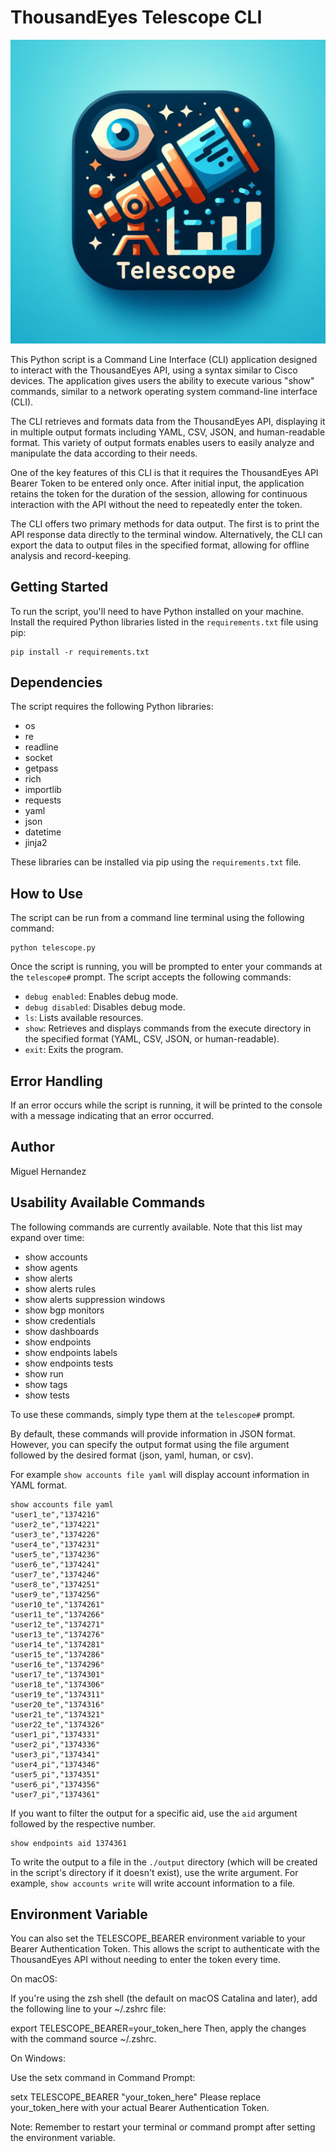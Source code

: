 # ThousandEyes Telescope CLI

![Telescope CLI](telescope.jpeg)

This Python script is a Command Line Interface (CLI) application designed to interact with the ThousandEyes API, using a syntax similar to Cisco devices. The application gives users the ability to execute various "show" commands, similar to a network operating system command-line interface (CLI).

The CLI retrieves and formats data from the ThousandEyes API, displaying it in multiple output formats including YAML, CSV, JSON, and human-readable format. This variety of output formats enables users to easily analyze and manipulate the data according to their needs.

One of the key features of this CLI is that it requires the ThousandEyes API Bearer Token to be entered only once. After initial input, the application retains the token for the duration of the session, allowing for continuous interaction with the API without the need to repeatedly enter the token.

The CLI offers two primary methods for data output. The first is to print the API response data directly to the terminal window. Alternatively, the CLI can export the data to output files in the specified format, allowing for offline analysis and record-keeping.

## Getting Started

To run the script, you'll need to have Python installed on your machine. Install the required Python libraries listed in the `requirements.txt` file using pip:

```
pip install -r requirements.txt
```

## Dependencies

The script requires the following Python libraries:

- os
- re
- readline
- socket
- getpass
- rich
- importlib
- requests
- yaml
- json
- datetime
- jinja2

These libraries can be installed via pip using the `requirements.txt` file.

## How to Use

The script can be run from a command line terminal using the following command:

```
python telescope.py
```

Once the script is running, you will be prompted to enter your commands at the `telescope#` prompt. The script accepts the following commands:

- `debug enabled`: Enables debug mode.
- `debug disabled`: Disables debug mode.
- `ls`: Lists available resources.
- `show`: Retrieves and displays commands from the execute directory in the specified format (YAML, CSV, JSON, or human-readable).
- `exit`: Exits the program.

## Error Handling

If an error occurs while the script is running, it will be printed to the console with a message indicating that an error occurred.

## Author

Miguel Hernandez

## Usability Available Commands
The following commands are currently available. Note that this list may expand over time:

- show accounts
- show agents
- show alerts
- show alerts rules
- show alerts suppression windows
- show bgp monitors
- show credentials
- show dashboards
- show endpoints
- show endpoints labels
- show endpoints tests
- show run
- show tags
- show tests

To use these commands, simply type them at the `telescope#` prompt.

By default, these commands will provide information in JSON format. However, you can specify the output format using the file argument followed by the desired format (json, yaml, human, or csv). 

For example `show accounts file yaml` will display account information in YAML format.

```
show accounts file yaml
"user1_te","1374216"
"user2_te","1374221"
"user3_te","1374226"
"user4_te","1374231"
"user5_te","1374236"
"user6_te","1374241"
"user7_te","1374246"
"user8_te","1374251"
"user9_te","1374256"
"user10_te","1374261"
"user11_te","1374266"
"user12_te","1374271"
"user13_te","1374276"
"user14_te","1374281"
"user15_te","1374286"
"user16_te","1374296"
"user17_te","1374301"
"user18_te","1374306"
"user19_te","1374311"
"user20_te","1374316"
"user21_te","1374321"
"user22_te","1374326"
"user1_pi","1374331"
"user2_pi","1374336"
"user3_pi","1374341"
"user4_pi","1374346"
"user5_pi","1374351"
"user6_pi","1374356"
"user7_pi","1374361"
```

If you want to filter the output for a specific aid, use the `aid` argument followed by the respective number. 

```
show endpoints aid 1374361
```

To write the output to a file in the `./output` directory (which will be created in the script's directory if it doesn't exist), use the write argument. For example, `show accounts write` will write account information to a file.


## Environment Variable
You can also set the TELESCOPE_BEARER environment variable to your Bearer Authentication Token. This allows the script to authenticate with the ThousandEyes API without needing to enter the token every time.

On macOS:

If you're using the zsh shell (the default on macOS Catalina and later), add the following line to your ~/.zshrc file:

export TELESCOPE_BEARER=your_token_here
Then, apply the changes with the command source ~/.zshrc.

On Windows:

Use the setx command in Command Prompt:

setx TELESCOPE_BEARER "your_token_here"
Please replace your_token_here with your actual Bearer Authentication Token.

Note: Remember to restart your terminal or command prompt after setting the environment variable.
